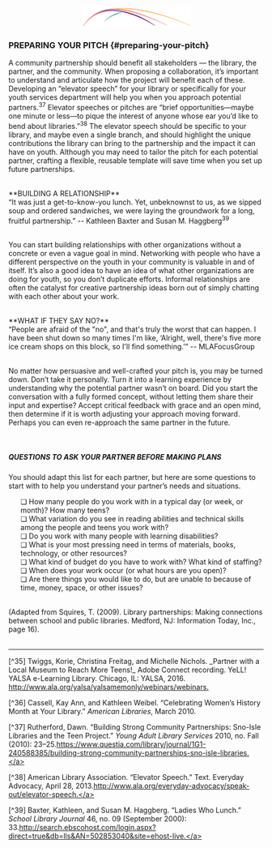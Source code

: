<div style="text-align:center"><img src="/logo/Connectedlib-Logo-Graph.png"></div>

### PREPARING YOUR PITCH {#preparing-your-pitch}

A community partnership should benefit all stakeholders — the library, the partner, and the community. When proposing a collaboration, it’s important to understand and articulate how the project will benefit each of these. Developing an “elevator speech” for your library or specifically for your youth services department will help you when you approach potential partners.<sup>37</sup> Elevator speeches or pitches are “brief opportunities—maybe one minute or less—to pique the interest of anyone whose ear you’d like to bend about libraries.”<sup>38</sup> The elevator speech should be specific to your library, and maybe even a single branch, and should highlight the unique contributions the library can bring to the partnership and the impact it can have on youth. Although you may need to tailor the pitch for each potential partner, crafting a flexible, reusable template will save time when you set up future partnerships.

<br>
**BUILDING A RELATIONSHIP**

<div class="text">“It was just a get-to-know-you lunch. Yet, unbeknownst to us, as we sipped soup and ordered sandwiches, we were laying the groundwork for a long, fruitful partnership.” -- Kathleen Baxter and Susan M. Haggberg<sup>39</sup>
</div>

<br>

You can start building relationships with other organizations without a concrete or even a vague goal in mind. Networking with people who have a different perspective on the youth in your community is valuable in and of itself. It’s also a good idea to have an idea of what other organizations are doing for youth, so you don’t duplicate efforts. Informal relationships are often the catalyst for creative partnership ideas born out of simply chatting with each other about your work.

<br>
**WHAT IF THEY SAY NO?**

<div class="text">“People are afraid of the "no", and that's truly the worst that can happen. I have been shut down so many times I'm like, ‘Alright, well, there's five more ice cream shops on this block, so I'll find something.’” -- MLAFocusGroup</div>
<br>

No matter how persuasive and well-crafted your pitch is, you may be turned down. Don’t take it personally. Turn it into a learning experience by understanding why the potential partner wasn’t on board. Did you start the conversation with a fully formed concept, without letting them share their input and expertise? Accept critical feedback with grace and an open mind, then determine if it is worth adjusting your approach moving forward. Perhaps you can even re-approach the same partner in the future.

<br>
<div class="table-format1"><span class="title"><h5>QUESTIONS TO ASK YOUR PARTNER BEFORE MAKING PLANS</h5></span><p>You should adapt this list for each partner, but here are some questions to start with to help you understand your partner’s needs and situations. </p><ul>❏ How many people do you work with in a typical day (or week, or month)? How many teens? <br>❏ What variation do you see in reading abilities and technical skills among the people and teens you work with? <br>❏	Do you work with many people with learning disabilities? <br>❏ What is your most pressing need in terms of materials, books, technology, or other resources? <br>❏ What kind of budget do you have to work with? What kind of staffing?<br>❏	When does your work occur (or what hours are you open)? <br>❏	Are there things you would like to do, but are unable to because of time, money, space, or other issues? 
</ul>
<br>(Adapted from Squires, T. (2009). Library partnerships: Making connections between school and public libraries. Medford, NJ: Information Today, Inc., page 16). 
</div>
<br>

<hr>
[^35] Twiggs, Korie, Christina Freitag, and Michelle Nichols. _Partner with a Local Museum to Reach More Teens!_ Adobe Connect recording. YeLL! YALSA e-Learning Library. Chicago, IL: YALSA, 2016. <a href="http://www.ala.org/yalsa/yalsamemonly/webinars/webinars">http://www.ala.org/yalsa/yalsamemonly/webinars/webinars.</a>

[^36] Cassell, Kay Ann, and Kathleen Weibel. “Celebrating Women’s History Month at Your Library.” _American Libraries_, March 2010\.

[^37] Rutherford, Dawn. “Building Strong Community Partnerships: Sno-Isle Libraries and the Teen Project.” _Young Adult Library Services_ 2010, no. Fall (2010): 23–25.<a href="https://www.questia.com/library/journal/1G1-240588385/building-strong-community-partnerships-sno-isle-libraries">https://www.questia.com/library/journal/1G1-240588385/building-strong-community-partnerships-sno-isle-libraries.</a>

[^38] American Library Association. “Elevator Speech.” Text. Everyday Advocacy, April 28, 2013.<a href="http://www.ala.org/everyday-advocacy/speak-out/elevator-speech">http://www.ala.org/everyday-advocacy/speak-out/elevator-speech.</a>

[^39] Baxter, Kathleen, and Susan M. Haggberg. “Ladies Who Lunch.” _School Library Journal_ 46, no. 09 (September 2000): 33.<a href="http://search.ebscohost.com/login.aspx?direct=true&db=lls&AN=502853040&site=ehost-live">http://search.ebscohost.com/login.aspx?direct=true&db=lls&AN=502853040&site=ehost-live.</a>
